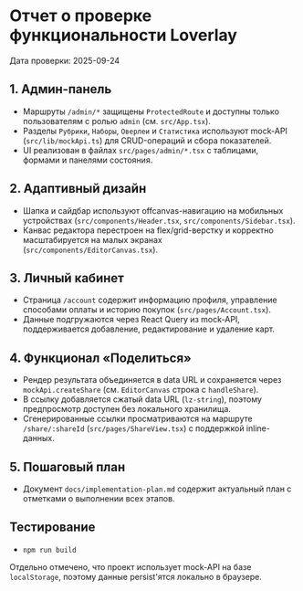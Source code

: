 # Отчет о проверке функциональности Loverlay

Дата проверки: 2025-09-24

## 1. Админ-панель
- Маршруты `/admin/*` защищены `ProtectedRoute` и доступны только пользователям с ролью `admin` (см. `src/App.tsx`).
- Разделы `Рубрики`, `Наборы`, `Оверлеи` и `Статистика` используют mock-API (`src/lib/mockApi.ts`) для CRUD-операций и сбора показателей.
- UI реализован в файлах `src/pages/admin/*.tsx` с таблицами, формами и панелями состояния.

## 2. Адаптивный дизайн
- Шапка и сайдбар используют offcanvas-навигацию на мобильных устройствах (`src/components/Header.tsx`, `src/components/Sidebar.tsx`).
- Канвас редактора перестроен на flex/grid-верстку и корректно масштабируется на малых экранах (`src/components/EditorCanvas.tsx`).

## 3. Личный кабинет
- Страница `/account` содержит информацию профиля, управление способами оплаты и историю покупок (`src/pages/Account.tsx`).
- Данные подгружаются через React Query из mock-API, поддерживается добавление, редактирование и удаление карт.

## 4. Функционал «Поделиться»
- Рендер результата объединяется в data URL и сохраняется через `mockApi.createShare` (см. `EditorCanvas` строка с `handleShare`).
- В ссылку добавляется сжатый data URL (`lz-string`), поэтому предпросмотр доступен без локального хранилища.
- Сгенерированные ссылки просматриваются на маршруте `/share/:shareId` (`src/pages/ShareView.tsx`) с поддержкой inline-данных.

## 5. Пошаговый план
- Документ `docs/implementation-plan.md` содержит актуальный план с отметками о выполнении всех этапов.

## Тестирование
- `npm run build`

Отдельно отмечено, что проект использует mock-API на базе `localStorage`, поэтому данные persist'ятся локально в браузере.
